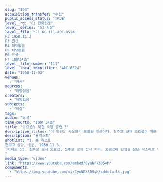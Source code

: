 ```yaml
---
slug: "194"
acquisition_transfer: "수집"
public_access_status: "TRUE"
level__rg: "R1 한국전쟁"
level__series: "S3 학살"
level__file: "F1 RG 111-ADC-8524
F2 1950.11.3
F3 원산
F4 해당없음 
F5 해당없음
F6 유성 
F7 10분34초"
level__file_number: "111"
level__local_identifier: "ADC-8524"
date: "1950-11-03"
venues: 
  - "원산"
sources: 
  - "해당없음"
creators: 
  - "해당없음"
subjects: 
  - "학살"
tags: 
audio: "유성"
time_courts: "10분 34초"
title: "오요셉의 북한 악행 증언 2"
description_status: "이 영상은 사운드가 포함된 영상이다. 천주교 신자 오요셉이 미군 군종신부에게 북한 치하에서 공산당이 저지른 악행에 대해 증언하는 모습을 담고 있다. "
description: "숏리스트"
shotlist: "1. 숏 리스트
천주교 성당, 원산, 1950.11.3.
(미디움 샷), 천주교 교사 오요셉, 천주교 교회 집사 피터. 오요셉이 감정을 실은 목소리로 북한 공산당의 점령에 대해 이야기한다. (참고: 오요셉이 월시 군목에게 자신의 이야기를 들려주는 장면을 자른 것) (클로즈 업) 오요셉이 이야기를 이어간다. 이야기 도중 한 노인이 손수건으로 눈물을 닦는다. 오요셉은 계속 손짓을 해가며 공산당이 한국인들을 어떻게 고문했는지 이야기를 계속 한다.
"
media_type: "video"
link: "https://www.youtube.com/embed/CyoNFk3D5yM"
components: 
  - "https://img.youtube.com/vi/CyoNFk3D5yM/sddefault.jpg"
---
```

